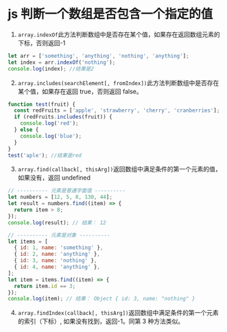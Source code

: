 # js 判断一个数组是否包含一个指定的值

1. `array.indexOf`此方法判断数组中是否存在某个值，如果存在返回数组元素的下标，否则返回-1

```js
let arr = ['something', 'anything', 'nothing', 'anything'];
let index = arr.indexOf('nothing');
console.log(index); //结果是2
```

2. `array.includes(searchElement[, fromIndex])`此方法判断数组中是否存在某个值，如果存在返回 true，否则返回 false。

```js
function test(fruit) {
  const redFruits = ['apple', 'strawberry', 'cherry', 'cranberries'];
  if (redFruits.includes(fruit)) {
    console.log('red');
  } else {
    console.log('blue');
  }
}
test('aple'); //结果是red
```

3. `array.find(callback[, thisArg])`返回数组中满足条件的第一个元素的值，如果没有，返回 undefined

```js
// ---------- 元素是普通字面值 ----------
let numbers = [12, 5, 8, 130, 44];
let result = numbers.find((item) => {
  return item > 8;
});
console.log(result); // 结果： 12

// ---------- 元素是对象 ----------
let items = [
  { id: 1, name: 'something' },
  { id: 2, name: 'anything' },
  { id: 3, name: 'nothing' },
  { id: 4, name: 'anything' },
];
let item = items.find((item) => {
  return item.id == 3;
});
console.log(item); // 结果： Object { id: 3, name: "nothing" }
```

4. `array.findIndex(callback[, thisArg])`返回数组中满足条件的第一个元素的索引（下标）, 如果没有找到，返回-1。同第 3 种方法类似。
